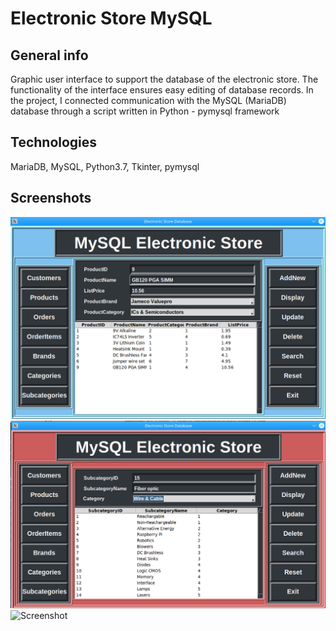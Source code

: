 # Electronic Store MySQL
## General info
Graphic user interface to support the database of the electronic store. The functionality of the interface ensures easy editing of database records.
In the project, I connected communication with the MySQL (MariaDB) database through a script written in Python - pymysql framework

## Technologies
MariaDB, MySQL, Python3.7, Tkinter, pymysql
## Screenshots
![Screenshot](screenshot_eshop_sql.png)
![Screenshot](screenshot_eshop_sql_2.png)
![Screenshot](screenshot_eshop_sql_3.png)

